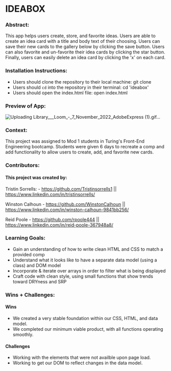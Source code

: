 # IDEABOX

### Abstract:
This app helps users create, store, and favorite ideas. Users are able to create an idea card with a title and body text of their choosing. Users can save their new cards to the gallery below by clicking the save button. Users can also favorite and un-favorite their idea cards by clicking the star button. Finally, users can easily delete an idea card by clicking the 'x' on each card.

### Installation Instructions:
- Users should clone the repository to their local machine: git clone 
- Users should `cd` into the repository in their terminal: cd 'ideabox'
- Users should open the index.html file: open index.html

### Preview of App:
![Uploading Library___Loom_-_7_November_2022_AdobeExpress (1).gif…]()

### Context:
This project was assigned to Mod 1 students in Turing's Front-End Engineering bootcamp. Students were given 6 days to recreate a comp and add functionality to allow users to create, add, and favorite new cards.

### Contributors:

#### This project was created by: 

Tristin Sorrells: - https://github.com/Tristinsorrells1 || https://www.linkedin.com/in/tristinsorrells/

Winston Calhoun - https://github.com/WinstonCalhoun || https://www.linkedin.com/in/winston-calhoun-9841bb256/

Reid Poole - https://github.com/rpoole444 || https://www.linkedin.com/in/reid-poole-367948a8/

### Learning Goals:
- Gain an understanding of how to write clean HTML and CSS to match a provided comp
- Understand what it looks like to have a separate data model (using a class) and DOM model
- Incorporate & iterate over arrays in order to filter what is being displayed
- Craft code with clean style, using small functions that show trends toward DRYness and SRP

### Wins + Challenges:

#### Wins

- We created a very stable foundation within our CSS, HTML, and data model.
- We completed our minimum viable product, with all functions operating smoothly.

#### Challenges

 - Working with the elements that were not availble upon page load.
 - Working to get our DOM to reflect changes in the data model.
